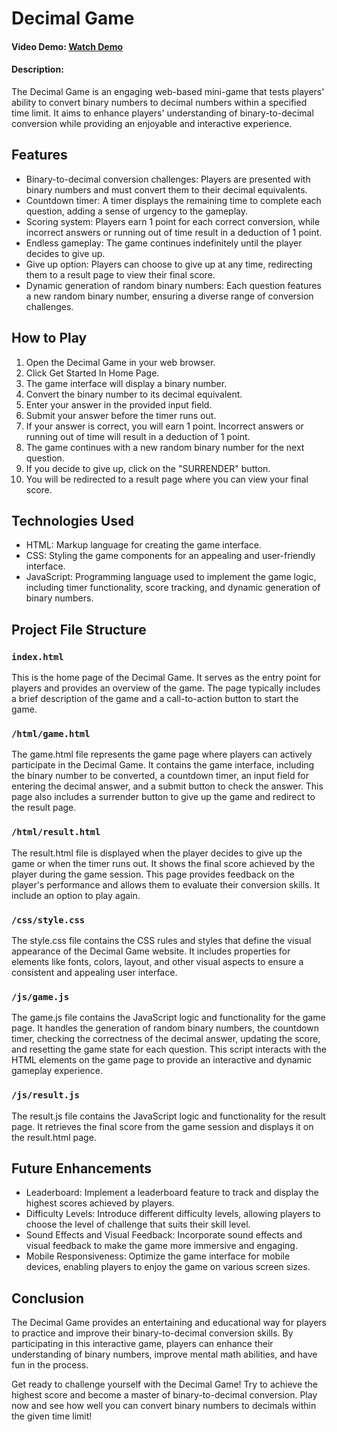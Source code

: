 # Decimal Game

#### Video Demo: [Watch Demo](https://www.youtube.com/watch?v=XdU0npj8qwc)

#### Description:
The Decimal Game is an engaging web-based mini-game that tests players' ability to convert binary numbers to decimal numbers within a specified time limit. It aims to enhance players' understanding of binary-to-decimal conversion while providing an enjoyable and interactive experience.

## Features

- Binary-to-decimal conversion challenges: Players are presented with binary numbers and must convert them to their decimal equivalents.
- Countdown timer: A timer displays the remaining time to complete each question, adding a sense of urgency to the gameplay.
- Scoring system: Players earn 1 point for each correct conversion, while incorrect answers or running out of time result in a deduction of 1 point.
- Endless gameplay: The game continues indefinitely until the player decides to give up.
- Give up option: Players can choose to give up at any time, redirecting them to a result page to view their final score.
- Dynamic generation of random binary numbers: Each question features a new random binary number, ensuring a diverse range of conversion challenges.

## How to Play

1. Open the Decimal Game in your web browser.
2. Click Get Started In Home Page.
3. The game interface will display a binary number.
4. Convert the binary number to its decimal equivalent.
5. Enter your answer in the provided input field.
6. Submit your answer before the timer runs out.
7. If your answer is correct, you will earn 1 point. Incorrect answers or running out of time will result in a deduction of 1 point.
8. The game continues with a new random binary number for the next question.
9. If you decide to give up, click on the "SURRENDER" button.
10. You will be redirected to a result page where you can view your final score.

## Technologies Used

- HTML: Markup language for creating the game interface.
- CSS: Styling the game components for an appealing and user-friendly interface.
- JavaScript: Programming language used to implement the game logic, including timer functionality, score tracking, and dynamic generation of binary numbers.

## Project File Structure

### `index.html`
This is the home page of the Decimal Game. It serves as the entry point for players and provides an overview of the game. The page typically includes a brief description of the game and a call-to-action button to start the game.

### `/html/game.html`
The game.html file represents the game page where players can actively participate in the Decimal Game. It contains the game interface, including the binary number to be converted, a countdown timer, an input field for entering the decimal answer, and a submit button to check the answer. This page also includes a surrender button to give up the game and redirect to the result page.

### `/html/result.html`
The result.html file is displayed when the player decides to give up the game or when the timer runs out. It shows the final score achieved by the player during the game session. This page provides feedback on the player's performance and allows them to evaluate their conversion skills. It include an option to play again.

### `/css/style.css`
The style.css file contains the CSS rules and styles that define the visual appearance of the Decimal Game website. It includes properties for elements like fonts, colors, layout, and other visual aspects to ensure a consistent and appealing user interface.

### `/js/game.js`
The game.js file contains the JavaScript logic and functionality for the game page. It handles the generation of random binary numbers, the countdown timer, checking the correctness of the decimal answer, updating the score, and resetting the game state for each question. This script interacts with the HTML elements on the game page to provide an interactive and dynamic gameplay experience.

### `/js/result.js`
The result.js file contains the JavaScript logic and functionality for the result page. It retrieves the final score from the game session and displays it on the result.html page.


## Future Enhancements

- Leaderboard: Implement a leaderboard feature to track and display the highest scores achieved by players.
- Difficulty Levels: Introduce different difficulty levels, allowing players to choose the level of challenge that suits their skill level.
- Sound Effects and Visual Feedback: Incorporate sound effects and visual feedback to make the game more immersive and engaging.
- Mobile Responsiveness: Optimize the game interface for mobile devices, enabling players to enjoy the game on various screen sizes.

## Conclusion

The Decimal Game provides an entertaining and educational way for players to practice and improve their binary-to-decimal conversion skills. By participating in this interactive game, players can enhance their understanding of binary numbers, improve mental math abilities, and have fun in the process.

Get ready to challenge yourself with the Decimal Game! Try to achieve the highest score and become a master of binary-to-decimal conversion. Play now and see how well you can convert binary numbers to decimals within the given time limit!